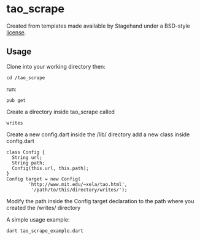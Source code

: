 # tao_scrape

Created from templates made available by Stagehand under a BSD-style
[license](https://github.com/dart-lang/stagehand/blob/master/LICENSE).

## Usage
Clone into your working directory then:
    
    cd /tao_scrape

run:
    
    pub get

Create a directory inside tao_scrape called 

    writes

Create a new config.dart inside the /lib/ directory
add a new class inside config.dart

    class Config {
      String url;
      String path;
      Config(this.url, this.path);
    }
    Config target = new Config(
            'http://www.mit.edu/~xela/tao.html', 
             '/path/to/this/directory/writes/');    

Modify the path inside the Config target declaration to the path where you created the /writes/ directory

A simple usage example:

    dart tao_scrape_example.dart